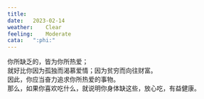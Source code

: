 ```yaml
---
title:	
date:	2023-02-14
weather:	Clear
feeling:	Moderate
cata:	":phi:"
---
```


你所缺乏的，皆为你所热爱；  
就好比你因为孤独而渴慕爱情；因为贫穷而向往财富。  
因此，你应当奋力追求你所热爱的事物。  
那么，如果你喜欢吃什么，就说明你身体缺这些，放心吃，有益健康。
